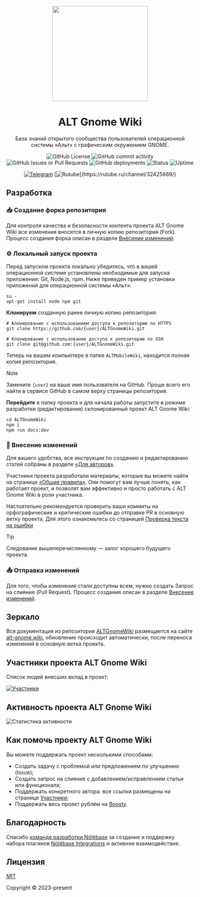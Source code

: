 <div class="header" align="center">

[<img src="https://alt-gnome.wiki/alt-gnome.png" height="256">](https://github.com/OlegShchavelev/ALTRegularGnomeWiki)

# ALT Gnome Wiki

База знаний открытого сообщества пользователей операционной системы «Альт» с графическим окружением GNOME.

![GitHub License](https://img.shields.io/github/license/OlegShchavelev/ALTGnomeWiki)
![GitHub commit activity](https://img.shields.io/github/commit-activity/y/OlegShchavelev/ALTGnomeWiki)
![GitHub Issues or Pull Requests](https://img.shields.io/github/issues/OlegShchavelev/ALTGnomeWiki)
![GitHub deployments](https://img.shields.io/github/deployments/OlegShchavelev/ALTGnomeWiki/github-pages?label=Last%20Deploy)
![Status](https://status.alt-gnome.ru/api/badge/13/status)
![Uptime](https://status.alt-gnome.ru/api/badge/13/uptime)

[![Telegram](https://img.shields.io/badge/Group-%235AA9E6?logo=telegram&label=Telegram)](https://t.me/alt_gnome)
[![Rutube](https://badgen.net/static/Rutube/Chanel/cyan?icon=https://static.rutube.ru/static/img/favicon-icons/icon.svg")](https://rutube.ru/channel/32425669/)

</div>

## Разработка

### :inbox_tray: Создание форка репозитория

Для контроля качества и безопасности контента проекта ALT Gnome Wiki все изменения вносятся в личную копию репозитория (Fork). Процесс создания форка описан в разделе [Внесение изменений](https://alt-gnome.wiki/reference/pages/alteration.html).

### :gear: Локальный запуск проекта

Перед запуском проекта локально убедитесь, что в вашей операционной системе установлены необходимые для запуска приложения: Git, Node.js, npm. Ниже приведен пример установки приложений для операционной системы «Альт»:

```shell
su -
apt-get install node npm git
```

**Клонируем** созданную ранее личную копию репозитория:

```shell
# Клонирование с использованием доступа к репозиторию по HTTPS
git clone https://github.com/{user}/ALTGnomeWiki.git

# Клонирование с использование доступа к репозиторию по SSH
git clone git@github.com:{user}/ALTGnomeWiki.git
```

Теперь на вашем компьютере в папке `ALTMobileWiki`, находится полная копия репозитория.

> [!NOTE]
> Замените `{user}` на ваше имя пользователя на GitHub. Проще всего его найти в cервисе GitHub в самом верху страницы репозитория.

**Перейдите** в папку проекта и для начала работы запустите в режиме разработки (редактирования) склонированный проект ALT Gnome Wiki:

```shell
cd ALTGnomeWiki
npm i
npm run docs:dev
```

### :pencil: Внесение изменений

Для вашего удобства, все инструкции по созданию и редактированию статей собраны в разделе [«Для авторов»](https://alt-gnome.wiki/reference).

Участники проекта разработали материалы, которые вы можете найти на странице [«Общие правила»](https://alt-gnome.wiki/reference/pages/general-rules.html). Они помогут вам лучше понять, как работает проект, и позволят вам эффективно и просто работать с ALT Gnome Wiki в роли участника.

Настоятельно рекомендуется проверить ваши коммиты на орфографические и критические ошибки до отправке PR в основную ветку проекта. Для этого ознакомьтесь со страницей [Проверка текста на ошибки](https://alt-gnome.wiki/reference/tests/speller.html)

> [!TIP]
> Следование вышеперечисленному — залог хорошего будущего проекта.

### :outbox_tray: Отправка изменений

Для того, чтобы изменения стали доступны всем, нужно создать Запрос на слияние (Pull Request). Процесс создания описан в разделе [Внесение изменений](https://alt-gnome.wiki/reference/pages/alteration.html#_3-создаем-pull-request).

## Зеркало

Вся документация из репозитория [ALTGnomeWiki](https://github.com/OlegShchavelev/ALTGnomeWiki) размещается на cайте [alt-gnome.wiki](https://alt-gnome.wiki/), обновление происходит автоматически, после переноса изменений в основную ветка проекта.

## Участники проекта ALT Gnome Wiki

Список людей внесших вклад в проект:

[![Участники](https://contrib.rocks/image?repo=OlegShchavelev/ALTGnomeWiki)](https://github.com/OlegShchavelev/ALTGnomeWiki/graphs/contributors)

## Активность проекта ALT Gnome Wiki

![Статистика активности](https://repobeats.axiom.co/api/embed/4637fb51923408d570b8e555b3fde24eedb2bfea.svg 'Repobeats analytics image')

## Как помочь проекту ALT Gnome Wiki

Вы можете поддержать проект несколькими способами:

- Создать задачу с проблемой или предложением по улучшению (Issue);
- Создать запрос на слияние с добавлением/исправлением статьи или функционала;
- Поддержать конкретного автора: все ссылки размещены на странице [Участники](https://alt-gnome.wiki/contributions.html);
- Поддержать весь проект рублём на [Boosty](http://boosty.to/alt_gnome).

## Благодарность

Спасибо [команде разработки Nólëbase](https://github.com/nolebase) за создание и поддержку набора плагинов [Nólëbase Integrations](https://github.com/nolebase/integrations) и активное взаимодействие.

## Лицензия

[MIT](https://github.com/OlegShchavelev/ALTRegularGnomeWiki/blob/main/LICENSE)

Copyright © 2023-present <OLEG SHCHAVELEV>
